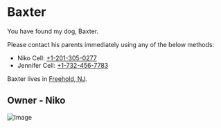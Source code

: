 # Baxter

You have found my dog, Baxter.

Please contact his parents immediately using any of the below methods:

- Niko Cell: [+1-201-305-0277](tel:+1-201-305-0277)
- Jennifer Cell: [+1-732-456-7783](tel:+1-732-456-7783)

Baxter lives in [Freehold, NJ](https://www.google.com/maps/@40.2619899,-74.2394124,17.45z).

## Owner - Niko
![Image](https://avatars.githubusercontent.com/u/1749195?v=4)
